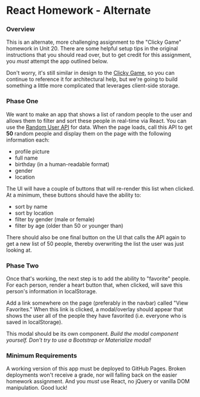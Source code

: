 # React Homework - Alternate

### Overview

This is an alternate, more challenging assignment to the "Clicky Game" homework in Unit 20. There are some helpful setup tips in the original instructions that you should read over, but to get credit for this assignment, you _must_ attempt the app outlined below.

Don't worry, it's still similar in design to the [Clicky Game](https://clicky-game.netlify.com/), so you can continue to reference it for architectural help, but we're going to build something a little more complicated that leverages client-side storage.

### Phase One

We want to make an app that shows a list of random people to the user and allows them to filter and sort these people in real-time via React. You can use the [Random User API](https://randomuser.me/) for data. When the page loads, call this API to get **50** random people and display them on the page with the following information each:

  * profile picture
  * full name
  * birthday (in a human-readable format)
  * gender
  * location

The UI will have a couple of buttons that will re-render this list when clicked. At a minimum, these buttons should have the ability to:

  * sort by name
  * sort by location
  * filter by gender (male or female)
  * filter by age (older than 50 or younger than)

There should also be one final button on the UI that calls the API again to get a new list of 50 people, thereby overwriting the list the user was just looking at.

### Phase Two

Once that's working, the next step is to add the ability to "favorite" people. For each person, render a heart button that, when clicked, will save this person's information in localStorage.

Add a link somewhere on the page (preferably in the navbar) called "View Favorites." When this link is clicked, a modal/overlay should appear that shows the user all of the people they have favorited (i.e. everyone who is saved in localStorage).

This modal should be its own component. _Build the modal component yourself. Don't try to use a Bootstrap or Materialize modal!_

### Minimum Requirements

A working version of this app must be deployed to GitHub Pages. Broken deployments won't receive a grade, nor will falling back on the easier homework assignment. And you _must_ use React, no jQuery or vanilla DOM manipulation. Good luck!